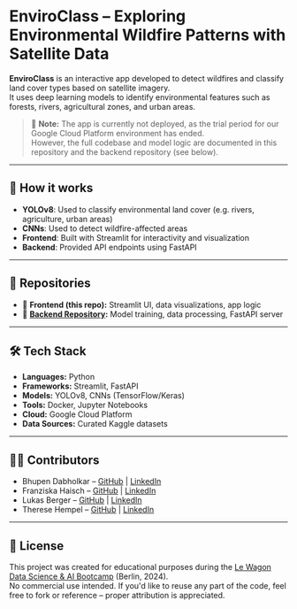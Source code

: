 # EnviroClass – Exploring Environmental Wildfire Patterns with Satellite Data

**EnviroClass** is an interactive app developed to detect wildfires and classify land cover types based on satellite imagery.  
It uses deep learning models to identify environmental features such as forests, rivers, agricultural zones, and urban areas.

> 🚫 **Note:** The app is currently not deployed, as the trial period for our Google Cloud Platform environment has ended.  
> However, the full codebase and model logic are documented in this repository and the backend repository (see below).

---

## 🧠 How it works

- **YOLOv8**: Used to classify environmental land cover (e.g. rivers, agriculture, urban areas)
- **CNNs**: Used to detect wildfire-affected areas
- **Frontend**: Built with Streamlit for interactivity and visualization
- **Backend**: Provided API endpoints using FastAPI

---

## 📁 Repositories

- 🔹 **Frontend (this repo):** Streamlit UI, data visualizations, app logic  
- 🔹 **[Backend Repository](https://github.com/FranziskaHaisch/EnviroClass):** Model training, data processing, FastAPI server

---

## 🛠️ Tech Stack

- **Languages:** Python  
- **Frameworks:** Streamlit, FastAPI  
- **Models:** YOLOv8, CNNs (TensorFlow/Keras)  
- **Tools:** Docker, Jupyter Notebooks  
- **Cloud:** Google Cloud Platform  
- **Data Sources:** Curated Kaggle datasets

---

## 👩‍💻 Contributors

- Bhupen Dabholkar – [GitHub](https://github.com/bhupen-git) | [LinkedIn](https://www.linkedin.com/in/bhupen-dabholkar-1291221b2/)  
- Franziska Haisch – [GitHub](https://github.com/FranziskaHaisch) | [LinkedIn](https://www.linkedin.com/in/franziska-haisch-26125234b)  
- Lukas Berger – [GitHub](https://github.com/Luulyberg) | [LinkedIn](https://www.linkedin.com/in/lb341ab39a/)  
- Therese Hempel – [GitHub](https://github.com/Theresaurus) | [LinkedIn](http://www.linkedin.com/in/therese-hempel)

---

## 📄 License

This project was created for educational purposes during the [Le Wagon Data Science & AI Bootcamp](https://www.lewagon.com/) (Berlin, 2024).  
No commercial use intended. If you'd like to reuse any part of the code, feel free to fork or reference – proper attribution is appreciated.

